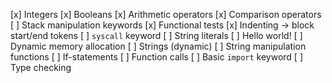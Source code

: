 [x] Integers
[x] Booleans
[x] Arithmetic operators
[x] Comparison operators
[ ] Stack manipulation keywords
[x] Functional tests
[x] Indenting -> block start/end tokens
[ ] `syscall` keyword
[ ] String literals
[ ] Hello world!
[ ] Dynamic memory allocation
[ ] Strings (dynamic)
[ ] String manipulation functions
[ ] If-statements
[ ] Function calls
[ ] Basic `import` keyword
[ ] Type checking
